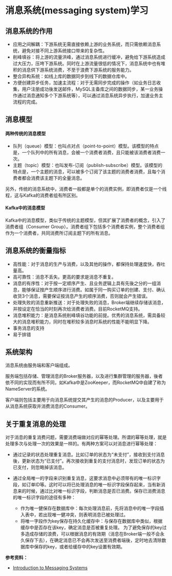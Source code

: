 # 消息系统(messaging system)学习

## 消息系统的作用
- 应用之间解耦：下游系统无需直接依赖上游的业务系统，而只需依赖消息系统，避免对接不同上游系统接口带来的复杂性。
- 削峰填谷：将上游的流量洪峰，通过消息系统进行缓冲，避免给下游系统造成过大压力，压垮下游系统。同时在上游流量很低的情况下，消息系统中也有堆积的消息供下游系统消费，不至于浪费下游系统的服务能力。
- 整合异构系统：如线上库的数据同步到线下的数据仓库中。
- 方便创建异步任务，加速主流程：对于无需同步完成的操作（如业务日志收集，用户注册成功後发送邮件，MySQL主备库之间的数据同步，某一业务操作通过消息通知多个下游系统等），可以通过消息系统异步执行，加速业务主流程的完成。

## 消息模型
#### 两种传统的消息模型
- 队列（queue）模型：也叫点对点（point-to-point）模型。该模型的特点是，一个队列中的所有消息，会被一个消费者消费，且只能被该消费者消费一次。
- 主题（topic）模型：也叫发布-订阅（publish-subscribe）模型。该模型的特点是，一个主题的消息，可以被多个订阅了该主题的消费者消费，且每个消费者都会消费该主题下的全量消息。

另外，传统的消息系统中，消费者一般都是单个的消费实例，即消费者仅是一个线程，这与Kafka的消费者组有所区别。

#### Kafka中的消息模型
Kafka中的消息模型，类似于传统的主题模型，但其扩展了消费者的概念，引入了消费者组（Consumer Group）。消费者组下包括多个消费者实例，整个消费者组作为一个消费者，共同消费所订阅主题下的所有消息。

## 消息系统的衡量指标
- 高性能：对于消息的生产与消费，以及其他的操作，都保持处理速度快，吞吐量高。
- 高可靠性：消息不丢失。更高的要求是消息不重复。
- 消息的有序性：对于按一定顺序产生、且业务逻辑上具有先後之分的一组消息，能够保证按产生顺序进行消费。如属于同一购买订单的创建、支付、确认收货3个消息，需要保证按消息产生的顺序消费，否则就会产生错误。
- 处理失败的消息重新推送：对于处理失败的消息，Broker端继续存储该消息，并按设定在恰当的时刻再次给消费者消费。目前RocketMQ支持。
- 消息堆积能力：是消息系统削峰填谷功能的前提。优秀的消息系统，需具备较大的消息堆积能力，同时在堆积较多消息时系统的性能不能明显下降。
- 事务消息的支持
- 易于排错

## 系统架构
消息系统由服务端和客户端组成。

服务端包括存储、管理消息的Broker服务器，以及进行集群管理的服务器，後者依不同的实现而有所不同，如Kafka中是ZooKeeper，而RocketMQ中自建了称为NameServer的系统。

客户端则包括主要用于向消息系统提交其产生的消息的Producer，以及主要用于从消息系统获取并消费消息的Consumer。


## 关于重复消息的处理
对于消息的重复消费问题，需要消费端做对应的幂等处理。所谓的幂等处理，就是处理多次与处理一次的效果是一样的。有两种方案可以对消息进行幂等处理：

- 通过记录的状态处理重复消息。比如订单的状态为“未支付”，接收到支付消息後，更新状态为“已支付”。再次接收到重复的支付消息时，发现订单的状态为已支付，则忽略掉该消息。

- 通过全局唯一的字段来识别重复消息，这要求消息中必须带有的唯一标识字段，如订单ID等。这时可以将已处理消息的唯一标识字段保存起来，当有新消息来的时候，通过比对唯一标识字段，判断消息是否已消费。保存已消费消息的唯一标识字段的途径有多种：
  - 作为唯一健保存在数据库中：每次处理消息前，先将消息中的唯一字段插入表中，若出现唯一健冲突，则表明消息已被处理过。
  - 将唯一字段作为key保存在持久化缓存中：与保存在数据库中类似，根据缓存中是否存在该key，确定消息是否被重复处理。
  为了避免保存的key过多造成存储的浪费，可以根据消息的有效期（消息在Broker端一般不会永久保存下去），在确定消息已不会再次发送至消费者端後，定时地去清除数据库中保存的key，或者给缓存中的key设置有效期。


**参考资料：**
* [Introduction to Messaging Systems](https://www.enterpriseintegrationpatterns.com/patterns/messaging/MessagingComponentsIntro.html)
